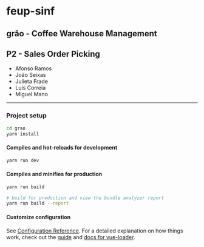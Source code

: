 # feup-sinf

## grão - Coffee Warehouse Management 
## P2 - Sales Order Picking

* Afonso Ramos
* João Seixas
* Julieta Frade
* Luís Correia
* Miguel Mano

---

### Project setup
``` bash
cd grao
yarn install
```

#### Compiles and hot-reloads for development
``` bash
yarn run dev
```

#### Compiles and minifies for production
``` bash
yarn run build

# build for production and view the bundle analyzer report
yarn run build --report
```

#### Customize configuration
See [Configuration Reference](https://cli.vuejs.org/config/). For a detailed explanation on how things work, check out the [guide](http://vuejs-templates.github.io/webpack/) and [docs for vue-loader](http://vuejs.github.io/vue-loader).
